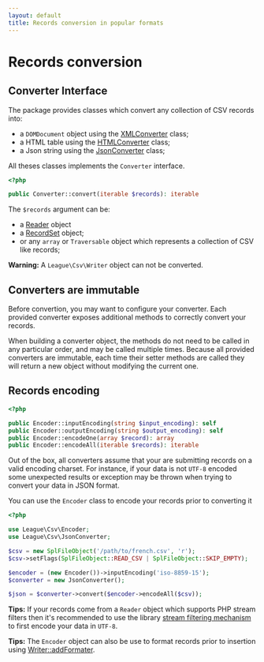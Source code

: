 ```yaml
---
layout: default
title: Records conversion in popular formats
---
```


# Records conversion

## Converter Interface

The package provides classes which convert any collection of CSV records into:

- a `DOMDocument` object using the [XMLConverter](/9.0/converter/xml/) class;
- a HTML table using the [HTMLConverter](/9.0/converter/html/) class;
- a Json string using the [JsonConverter](/9.0/converter/json/) class;

All theses classes implements the `Converter` interface.

~~~php
<?php

public Converter::convert(iterable $records): iterable
~~~

The `$records` argument can be:

- a [Reader](/9.0/reader/) object
- a [RecordSet](/9.0/reader/records/) object;
- or any `array` or `Traversable` object which represents a collection of CSV like records;

<p class="message-warning"><strong>Warning:</strong> A <code>League\Csv\Writer</code> object can not be converted.</p>

## Converters are immutable

Before convertion, you may want to configure your converter. Each provided converter exposes additional methods to correctly convert your records.

When building a converter object, the methods do not need to be called in any particular order, and may be called multiple times. Because all provided converters are immutable, each time their setter methods are called they will return a new object without modifying the current one.

## Records encoding

~~~php
<?php

public Encoder::inputEncoding(string $input_encoding): self
public Encoder::outputEncoding(string $output_encoding): self
public Encoder::encodeOne(array $record): array
public Encoder::encodeAll(iterable $records): iterable
~~~

Out of the box, all converters assume that your are submitting records on a valid encoding charset. For instance, if your data is not `UTF-8` encoded some unexpected results or exception may be thrown when trying to convert your data in JSON format.

You can use the `Encoder` class to encode your records prior to converting it

~~~php
<?php

use League\Csv\Encoder;
use League\Csv\JsonConverter;

$csv = new SplFileObject('/path/to/french.csv', 'r');
$csv->setFlags(SplFileObject::READ_CSV | SplFileObject::SKIP_EMPTY);

$encoder = (new Encoder())->inputEncoding('iso-8859-15');
$converter = new JsonConverter();

$json = $converter->convert($encoder->encodeAll($csv));
~~~

<p class="message-info"><strong>Tips:</strong> If your records come from a <code>Reader</code> object which supports PHP stream filters then it's recommended to use the library <a href="/9.0/connections/filters/">stream filtering mechanism</a> to first encode your data in <code>UTF-8</code>.</p>

<p class="message-info"><strong>Tips:</strong> The <code>Encoder</code> object can also be use to format records prior to insertion using <a href="/9.0/writer/filtering/">Writer::addFormater</a>.</p>